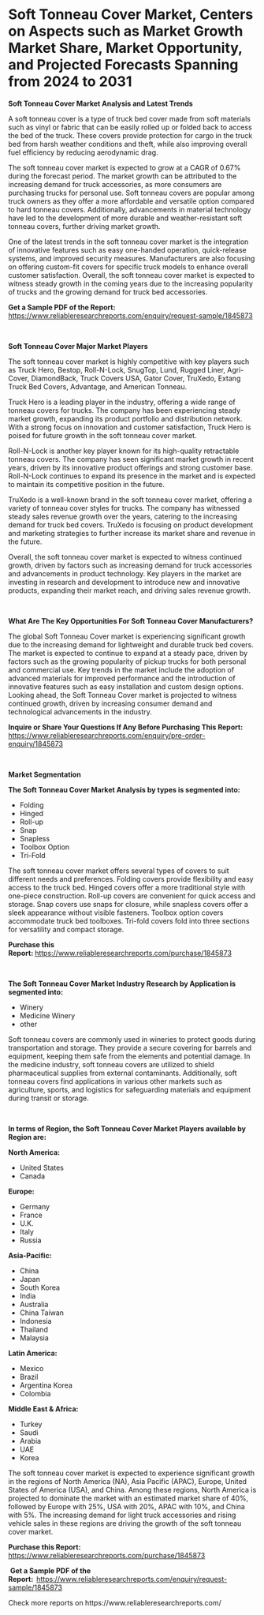 <p><h1>Soft Tonneau Cover Market, Centers on Aspects such as Market Growth Market Share, Market Opportunity, and Projected Forecasts Spanning from 2024 to 2031</h1></p><p><strong>Soft Tonneau Cover Market Analysis and Latest Trends</strong></p>
<p><p>A soft tonneau cover is a type of truck bed cover made from soft materials such as vinyl or fabric that can be easily rolled up or folded back to access the bed of the truck. These covers provide protection for cargo in the truck bed from harsh weather conditions and theft, while also improving overall fuel efficiency by reducing aerodynamic drag.</p><p>The soft tonneau cover market is expected to grow at a CAGR of 0.67% during the forecast period. The market growth can be attributed to the increasing demand for truck accessories, as more consumers are purchasing trucks for personal use. Soft tonneau covers are popular among truck owners as they offer a more affordable and versatile option compared to hard tonneau covers. Additionally, advancements in material technology have led to the development of more durable and weather-resistant soft tonneau covers, further driving market growth.</p><p>One of the latest trends in the soft tonneau cover market is the integration of innovative features such as easy one-handed operation, quick-release systems, and improved security measures. Manufacturers are also focusing on offering custom-fit covers for specific truck models to enhance overall customer satisfaction. Overall, the soft tonneau cover market is expected to witness steady growth in the coming years due to the increasing popularity of trucks and the growing demand for truck bed accessories.</p></p>
<p><strong>Get a Sample PDF of the Report:&nbsp;</strong> <a href="https://www.reliableresearchreports.com/enquiry/request-sample/1845873">https://www.reliableresearchreports.com/enquiry/request-sample/1845873</a></p>
<p>&nbsp;</p>
<p><strong>Soft Tonneau Cover Major Market Players</strong></p>
<p><p>The soft tonneau cover market is highly competitive with key players such as Truck Hero, Bestop, Roll-N-Lock, SnugTop, Lund, Rugged Liner, Agri-Cover, DiamondBack, Truck Covers USA, Gator Cover, TruXedo, Extang Truck Bed Covers, Advantage, and American Tonneau. </p><p>Truck Hero is a leading player in the industry, offering a wide range of tonneau covers for trucks. The company has been experiencing steady market growth, expanding its product portfolio and distribution network. With a strong focus on innovation and customer satisfaction, Truck Hero is poised for future growth in the soft tonneau cover market.</p><p>Roll-N-Lock is another key player known for its high-quality retractable tonneau covers. The company has seen significant market growth in recent years, driven by its innovative product offerings and strong customer base. Roll-N-Lock continues to expand its presence in the market and is expected to maintain its competitive position in the future.</p><p>TruXedo is a well-known brand in the soft tonneau cover market, offering a variety of tonneau cover styles for trucks. The company has witnessed steady sales revenue growth over the years, catering to the increasing demand for truck bed covers. TruXedo is focusing on product development and marketing strategies to further increase its market share and revenue in the future.</p><p>Overall, the soft tonneau cover market is expected to witness continued growth, driven by factors such as increasing demand for truck accessories and advancements in product technology. Key players in the market are investing in research and development to introduce new and innovative products, expanding their market reach, and driving sales revenue growth.</p></p>
<p>&nbsp;</p>
<p><strong>What Are The Key Opportunities For Soft Tonneau Cover Manufacturers?</strong></p>
<p><p>The global Soft Tonneau Cover market is experiencing significant growth due to the increasing demand for lightweight and durable truck bed covers. The market is expected to continue to expand at a steady pace, driven by factors such as the growing popularity of pickup trucks for both personal and commercial use. Key trends in the market include the adoption of advanced materials for improved performance and the introduction of innovative features such as easy installation and custom design options. Looking ahead, the Soft Tonneau Cover market is projected to witness continued growth, driven by increasing consumer demand and technological advancements in the industry.</p></p>
<p><strong>Inquire or Share Your Questions If Any Before Purchasing This Report:</strong> <a href="https://www.reliableresearchreports.com/enquiry/pre-order-enquiry/1845873">https://www.reliableresearchreports.com/enquiry/pre-order-enquiry/1845873</a></p>
<p>&nbsp;</p>
<p><strong>Market Segmentation</strong></p>
<p><strong>The Soft Tonneau Cover Market Analysis by types is segmented into:</strong></p>
<p><ul><li>Folding</li><li>Hinged</li><li>Roll-up</li><li>Snap</li><li>Snapless</li><li>Toolbox Option</li><li>Tri-Fold</li></ul></p>
<p><p>The soft tonneau cover market offers several types of covers to suit different needs and preferences. Folding covers provide flexibility and easy access to the truck bed. Hinged covers offer a more traditional style with one-piece construction. Roll-up covers are convenient for quick access and storage. Snap covers use snaps for closure, while snapless covers offer a sleek appearance without visible fasteners. Toolbox option covers accommodate truck bed toolboxes. Tri-fold covers fold into three sections for versatility and compact storage.</p></p>
<p><strong>Purchase this Report:&nbsp;</strong><a href="https://www.reliableresearchreports.com/purchase/1845873">https://www.reliableresearchreports.com/purchase/1845873</a></p>
<p>&nbsp;</p>
<p><strong>The Soft Tonneau Cover Market Industry Research by Application is segmented into:</strong></p>
<p><ul><li>Winery</li><li>Medicine Winery</li><li>other</li></ul></p>
<p><p>Soft tonneau covers are commonly used in wineries to protect goods during transportation and storage. They provide a secure covering for barrels and equipment, keeping them safe from the elements and potential damage. In the medicine industry, soft tonneau covers are utilized to shield pharmaceutical supplies from external contaminants. Additionally, soft tonneau covers find applications in various other markets such as agriculture, sports, and logistics for safeguarding materials and equipment during transit or storage.</p></p>
<p>&nbsp;</p>
<p><strong>In terms of Region, the Soft Tonneau Cover Market Players available by Region are:</strong></p>
<p>
    <p> <strong> North America: </strong>
        <ul>
            <li>United States</li>
            <li>Canada</li>
        </ul>
        </p> 
    <p> <strong> Europe: </strong>
        <ul>
            <li>Germany</li>
            <li>France</li>
            <li>U.K.</li>
            <li>Italy</li>
            <li>Russia</li>
        </ul>
        </p> 
    <p> <strong> Asia-Pacific: </strong>
        <ul>
            <li>China</li>
            <li>Japan</li>
            <li>South Korea</li>
            <li>India</li>
            <li>Australia</li>
            <li>China Taiwan</li>
            <li>Indonesia</li>
            <li>Thailand</li>
            <li>Malaysia</li>
        </ul>
        </p> 
    <p> <strong> Latin America: </strong>
        <ul>
            <li>Mexico</li>
            <li>Brazil</li>
            <li>Argentina Korea</li>
            <li>Colombia</li>
        </ul>
        </p> 
    <p> <strong> Middle East & Africa: </strong>
        <ul>
            <li>Turkey</li>
            <li>Saudi</li>
            <li>Arabia</li>
            <li>UAE</li>
            <li>Korea</li>
        </ul>
    </p>
    </p>
<p><p>The soft tonneau cover market is expected to experience significant growth in the regions of North America (NA), Asia Pacific (APAC), Europe, United States of America (USA), and China. Among these regions, North America is projected to dominate the market with an estimated market share of 40%, followed by Europe with 25%, USA with 20%, APAC with 10%, and China with 5%. The increasing demand for light truck accessories and rising vehicle sales in these regions are driving the growth of the soft tonneau cover market.</p></p>
<p><strong>Purchase this Report: </strong><a href="https://www.reliableresearchreports.com/purchase/1845873">https://www.reliableresearchreports.com/purchase/1845873</a></p>
<p>&nbsp;<strong>Get a Sample PDF of the Report:&nbsp;&nbsp;</strong><a href="https://www.reliableresearchreports.com/enquiry/request-sample/1845873">https://www.reliableresearchreports.com/enquiry/request-sample/1845873</a></p>
<p><strong></strong></p>
<p>Check more reports on https://www.reliableresearchreports.com/</p>